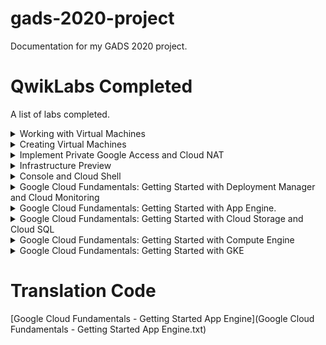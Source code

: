 # gads-2020-project
Documentation for my GADS 2020 project.

# QwikLabs Completed
A list of labs completed.
<details>
  <summary>Working with Virtual Machines</summary>
  <img src="1.png" />
</details>

<details>
  <summary>Creating Virtual Machines</summary>
  <img src="2.png" />
</details>

<details>
  <summary>Implement Private Google Access and Cloud NAT</summary>
  <img src="3.png" />
</details>

<details>
  <summary>Infrastructure Preview</summary>
  <img src="4.png" />
</details>

<details>
  <summary>Console and Cloud Shell</summary>
  <img src="5.png" />
</details>

<details>
  <summary>Google Cloud Fundamentals: Getting Started with Deployment Manager and Cloud Monitoring</summary>
  <img src="6.png" />
</details>

<details>
  <summary>Google Cloud Fundamentals: Getting Started with App Engine.</summary>
  <img src="7.png" />
</details>

<details>
  <summary>Google Cloud Fundamentals: Getting Started with Cloud Storage and Cloud SQL</summary>
  <img src="8.png" />
</details>

<details>
  <summary>Google Cloud Fundamentals: Getting Started with Compute Engine</summary>
  <img src="9.png" />
</details>

<details>
  <summary>Google Cloud Fundamentals: Getting Started with GKE</summary>
  <img src="10.png" />
</details>

# Translation Code
[Google Cloud Fundamentals -  Getting Started App Engine](Google Cloud Fundamentals -  Getting Started App Engine.txt)

